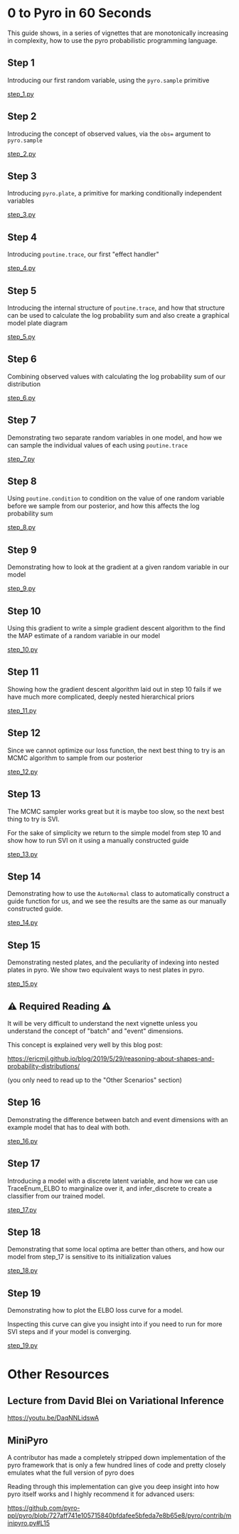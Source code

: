 # 0 to Pyro in 60 Seconds

This guide shows, in a series of vignettes that are monotonically increasing in complexity, how to use the
pyro probabilistic programming language.


## Step 1

Introducing our first random variable, using the `pyro.sample` primitive

[step_1.py](./vignettes/step_1.py)

## Step 2

Introducing the concept of observed values, via the `obs=` argument to `pyro.sample`

[step_2.py](./vignettes/step_2.py)

## Step 3

Introducing `pyro.plate`, a primitive for marking conditionally independent variables

[step_3.py](./vignettes/step_3.py)

## Step 4

Introducing `poutine.trace`, our first "effect handler"

[step_4.py](./vignettes/step_4.py)

## Step 5

Introducing the internal structure of `poutine.trace`, and how that structure can be used to calculate the 
log probability sum and also create a graphical model plate diagram

[step_5.py](./vignettes/step_5.py)

## Step 6

Combining observed values with calculating the log probability sum of our distribution

[step_6.py](./vignettes/step_6.py)

## Step 7

Demonstrating two separate random variables in one model, and how we can sample the individual values of each
using `poutine.trace`

[step_7.py](./vignettes/step_7.py)

## Step 8

Using `poutine.condition` to condition on the value of one random variable before we sample from our posterior,
and how this affects the log probability sum

[step_8.py](./vignettes/step_8.py)

## Step 9

Demonstrating how to look at the gradient at a given random variable in our model

[step_9.py](./vignettes/step_9.py)

## Step 10

Using this gradient to write a simple gradient descent algorithm to the find the MAP estimate of a random variable
in our model

[step_10.py](./vignettes/step_10.py)

## Step 11

Showing how the gradient descent algorithm laid out in step 10 fails 
if we have much more complicated, deeply nested hierarchical priors

[step_11.py](./vignettes/step_11.py)

## Step 12

Since we cannot optimize our loss function, the next best thing to try is an MCMC algorithm to sample from our posterior

[step_12.py](./vignettes/step_12.py)

## Step 13

The MCMC sampler works great but it is maybe too slow, so the next best thing to try is SVI. 

For the sake of simplicity we return to the simple model from step 10 and show how to run SVI on it using a manually
constructed guide

[step_13.py](./vignettes/step_13.py)

## Step 14

Demonstrating how to use the `AutoNormal` class to automatically construct a guide function for us, and we 
see the results are the same as our manually constructed guide.

[step_14.py](./vignettes/step_14.py)

## Step 15

Demonstrating nested plates, and the peculiarity of indexing into nested plates in pyro. We show two equivalent
ways to nest plates in pyro.

[step_15.py](./vignettes/step_15.py)

## ⚠️ Required Reading ⚠️

It will be very difficult to understand the next vignette unless you
understand the concept of "batch" and "event" dimensions.

This concept is explained very well by this blog post:

https://ericmjl.github.io/blog/2019/5/29/reasoning-about-shapes-and-probability-distributions/

(you only need to read up to the "Other Scenarios" section)

## Step 16

Demonstrating the difference between batch and event dimensions with an example model that has to deal with both.

[step_16.py](./vignettes/step_16.py)

## Step 17

Introducing a model with a discrete latent variable, and how we can use TraceEnum_ELBO to marginalize over it,
and infer_discrete to create a classifier from our trained model.

[step_17.py](./vignettes/step_17.py)

## Step 18

Demonstrating that some local optima are better than others, and how our model from step_17 is sensitive to its
initialization values

[step_18.py](./vignettes/step_18.py)

## Step 19

Demonstrating how to plot the ELBO loss curve for a model.

Inspecting this curve can give you insight into if you need to run for more SVI steps and if your model is
converging.

[step_19.py](./vignettes/step_18.py)

# Other Resources

## Lecture from David Blei on Variational Inference

https://youtu.be/DaqNNLidswA

## MiniPyro

A contributor has made a completely stripped down implementation of the pyro framework 
that is only a few hundred lines of code and pretty closely emulates what the full version of pyro does

Reading through this implementation can give you deep insight into how pyro itself works and I highly recommend it
for advanced users:

https://github.com/pyro-ppl/pyro/blob/727aff741e105715840bfdafee5bfeda7e8b65e8/pyro/contrib/minipyro.py#L15
